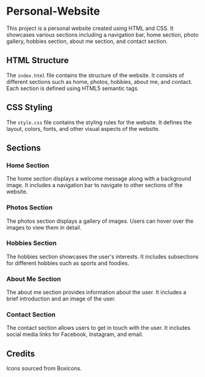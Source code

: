 # Personal-Website

This project is a personal website created using HTML and CSS. It showcases various sections including a navigation bar, home section, photo gallery, hobbies section, about me section, and contact section.

## HTML Structure

The `index.html` file contains the structure of the website. It consists of different sections such as home, photos, hobbies, about me, and contact. Each section is defined using HTML5 semantic tags.

## CSS Styling

The `style.css` file contains the styling rules for the website. It defines the layout, colors, fonts, and other visual aspects of the website. 

## Sections

### Home Section
The home section displays a welcome message along with a background image. 
It includes a navigation bar to navigate to other sections of the website.

### Photos Section
The photos section displays a gallery of images.
Users can hover over the images to view them in detail.

### Hobbies Section
The hobbies section showcases the user's interests.
It includes subsections for different hobbies such as sports and foodies.

### About Me Section
The about me section provides information about the user.
It includes a brief introduction and an image of the user.

### Contact Section
The contact section allows users to get in touch with the user.
It includes social media links for Facebook, Instagram, and email.

## Credits
Icons sourced from Boxicons.

